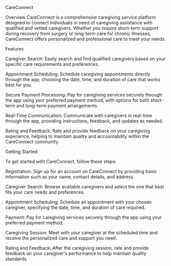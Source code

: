 CareConnect

Overview
CareConnect is a comprehensive caregiving service platform designed to connect individuals in need of caregiving assistance with qualified and vetted caregivers. Whether you require short-term support during recovery from surgery or long-term care for chronic illnesses, CareConnect offers personalized and professional care to meet your needs.

Features

Caregiver Search: Easily search and find qualified caregivers based on your specific care requirements and preferences.

Appointment Scheduling: Schedule caregiving appointments directly through the app, choosing the date, time, and duration of care that works best for you.

Secure Payment Processing: Pay for caregiving services securely through the app using your preferred payment method, with options for both short-term and long-term payment arrangements.

Real-Time Communication: Communicate with caregivers in real-time through the app, providing instructions, feedback, and updates as needed.

Rating and Feedback: Rate and provide feedback on your caregiving experience, helping to maintain quality and accountability within the CareConnect community.

Getting Started

To get started with CareConnect, follow these steps:

Registration: Sign up for an account on CareConnect by providing basic information such as your name, contact details, and address.

Caregiver Search: Browse available caregivers and select the one that best fits your care needs and preferences.

Appointment Scheduling: Schedule an appointment with your chosen caregiver, specifying the date, time, and duration of care required.

Payment: Pay for caregiving services securely through the app using your preferred payment method.

Caregiving Session: Meet with your caregiver at the scheduled time and receive the personalized care and support you need.

Rating and Feedback: After the caregiving session, rate and provide feedback on your caregiver's performance to help maintain quality standards.